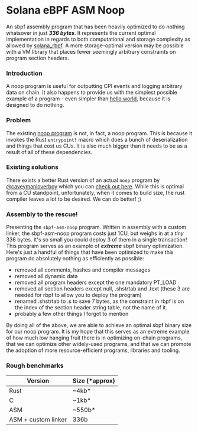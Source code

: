 # Solana eBPF ASM Noop
An sbpf assembly program that has been heavily optimized to do nothing whatsover in just ___336 bytes___. It represents the current optimal implementation in regards to both computational and storage complexity as allowed by [solana_rbpf](https://github.com/solana-labs/rbpf). A more storage-optimal version may be possible with a VM library that places fewer seemingly arbitrary constraints on program section headers.

### Introduction
A noop program is useful for outputting CPI events and logging arbitrary data on chain. It also happens to provide us with the simplest possible example of a program - even simpler than [hello world](https://github.com/deanmlittle/hello-solana-asm), because it is designed to do nothing.

### Problem
The existing [noop program](https://github.com/solana-labs/solana-program-library/tree/master/account-compression/programs/noop) is not, in fact, a noop program. This is because it invokes the Rust `entrypoint!` macro which does a bunch of deserialization and things that cost us CUs. It is also much bigger than it needs to be as a result of all of these dependencies.

### Existing solutions
There exists a better Rust version of an actual `noop` program by [@caveymanloverboy](https://github.com/cavemanloverboy) which you can [check out here](https://github.com/cavemanloverboy/nanotoken/blob/main/noop/src/lib.rs). While this is optimal from a CU standpoint, unfortunately, when it comes to build size, the rust compiler leaves a lot to be desired. We can do better! ;)

### Assembly  to the rescue!
Presenting the `sbpf-asm-noop` program. Written in assembly with a custom linker, the sbpf-asm-noop program costs just 1CU, but weighs in at a *tiny* 336 bytes. It's so small you could deploy 3 of them in a single transaction! This program serves as an example of ___extreme___ sbpf binary optimization. Here's just a handful of things that have been optimized to make this program do absolutely nothing as efficiently as possible:

- removed all comments, hashes and compiler messages
- removed all dynamic data
- removed all program headers except the one mandatory PT_LOAD
- removed all section headers except null, .shstrtab and .text (these 3 are needed for rbpf to allow you to deploy the program)
- renamed .shstrtab to .s to save 7 bytes, as the constraint in rbpf is on the index of the section header string table, not the name of it.
- probably a few other things I forgot to mention

By doing all of the above, we are able to achieve an optimal sbpf binary size for our noop program. It is my hope that this serves as an extreme example of how much low hanging fruit there is in optimizing on-chain programs, that we can optimize other widely-used programs, and that we can promote the adoption of more resource-efficient programs, libraries and tooling.

### Rough benchmarks
| Version             | Size (*approx) |
|---------------------|----------------|
| Rust                | ~4kb*          |
| C                   | ~1kb*          |
| ASM                 | ~550b*         |
| ASM + custom linker | 336b           |